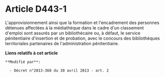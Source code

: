# Article D443-1

L'approvisionnement ainsi que la formation et l'encadrement des personnes détenues affectées à la médiathèque dans le cadre
d'un classement d'emploi sont assurés par un bibliothécaire ou, à défaut, le service pénitentiaire d'insertion et de
probation, avec le concours des bibliothèques territoriales partenaires de l'administration pénitentiaire.

**Liens relatifs à cet article**

	**Modifié par**:

	  - Décret n°2013-368 du 30 avril 2013 - art. 2
